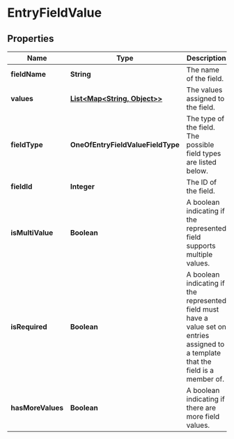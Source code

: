 # EntryFieldValue

## Properties
Name | Type | Description | Notes
------------ | ------------- | ------------- | -------------
**fieldName** | **String** | The name of the field. |  [optional]
**values** | [**List&lt;Map&lt;String, Object&gt;&gt;**](Map.md) | The values assigned to the field. |  [optional]
**fieldType** | **OneOfEntryFieldValueFieldType** | The type of the field. The possible field types are listed below. |  [optional]
**fieldId** | **Integer** | The ID of the field. |  [optional]
**isMultiValue** | **Boolean** | A boolean indicating if the represented field supports multiple values. |  [optional]
**isRequired** | **Boolean** | A boolean indicating if the represented field must have a value set on entries assigned to a template that the field is a member of. |  [optional]
**hasMoreValues** | **Boolean** | A boolean indicating if there are more field values. |  [optional]
